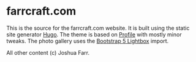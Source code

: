 # farrcraft.com

This is the source for the farrcraft.com website.  It is built using the static site generator [Hugo](https://gohugo.io/).
The theme is based on [Profile](https://github.com/gurusabarish/hugo-profile.git) with mostly minor tweaks.
The photo gallery uses the [Bootstrap 5 Lightbox](https://github.com/trvswgnr/bs5-lightbox) import.


All other content (c) Joshua Farr.
